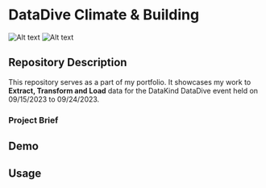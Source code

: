 # DataDive Climate & Building 
![Alt text](https://img.shields.io/badge/release-v1.0-blue)
![Alt text](https://img.shields.io/badge/last_commit-september-green)

## Repository Description
This repository serves as a part of my portfolio. It showcases my work to **Extract, Transform and Load** data for the DataKind DataDive event held on 09/15/2023 to 09/24/2023. 
### Project Brief 


## Demo

## Usage
